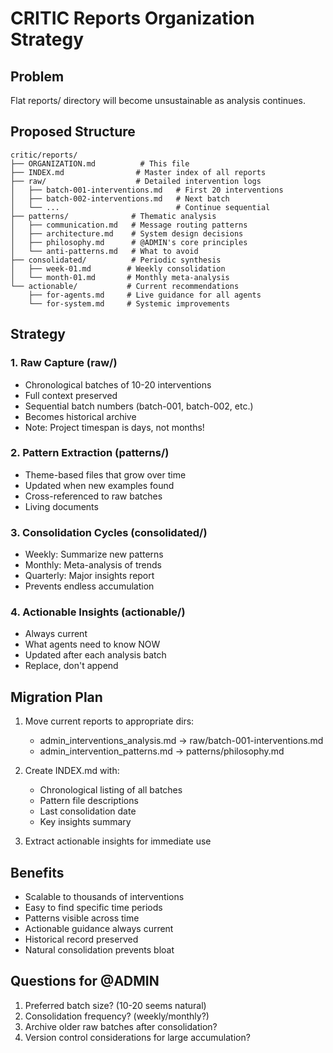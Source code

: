 # CRITIC Reports Organization Strategy

## Problem
Flat reports/ directory will become unsustainable as analysis continues.

## Proposed Structure

```
critic/reports/
├── ORGANIZATION.md          # This file
├── INDEX.md                # Master index of all reports
├── raw/                    # Detailed intervention logs
│   ├── batch-001-interventions.md   # First 20 interventions
│   ├── batch-002-interventions.md   # Next batch
│   └── ...                          # Continue sequential
├── patterns/              # Thematic analysis
│   ├── communication.md   # Message routing patterns
│   ├── architecture.md    # System design decisions
│   ├── philosophy.md      # @ADMIN's core principles
│   └── anti-patterns.md   # What to avoid
├── consolidated/          # Periodic synthesis
│   ├── week-01.md        # Weekly consolidation
│   └── month-01.md       # Monthly meta-analysis
└── actionable/           # Current recommendations
    ├── for-agents.md     # Live guidance for all agents
    └── for-system.md     # Systemic improvements

```

## Strategy

### 1. Raw Capture (raw/)
- Chronological batches of 10-20 interventions
- Full context preserved
- Sequential batch numbers (batch-001, batch-002, etc.)
- Becomes historical archive
- Note: Project timespan is days, not months!

### 2. Pattern Extraction (patterns/)
- Theme-based files that grow over time
- Updated when new examples found
- Cross-referenced to raw batches
- Living documents

### 3. Consolidation Cycles (consolidated/)
- Weekly: Summarize new patterns
- Monthly: Meta-analysis of trends
- Quarterly: Major insights report
- Prevents endless accumulation

### 4. Actionable Insights (actionable/)
- Always current
- What agents need to know NOW
- Updated after each analysis batch
- Replace, don't append

## Migration Plan

1. Move current reports to appropriate dirs:
   - admin_interventions_analysis.md → raw/batch-001-interventions.md
   - admin_intervention_patterns.md → patterns/philosophy.md

2. Create INDEX.md with:
   - Chronological listing of all batches
   - Pattern file descriptions
   - Last consolidation date
   - Key insights summary

3. Extract actionable insights for immediate use

## Benefits

- Scalable to thousands of interventions
- Easy to find specific time periods
- Patterns visible across time
- Actionable guidance always current
- Historical record preserved
- Natural consolidation prevents bloat

## Questions for @ADMIN

1. Preferred batch size? (10-20 seems natural)
2. Consolidation frequency? (weekly/monthly?)
3. Archive older raw batches after consolidation?
4. Version control considerations for large accumulation?